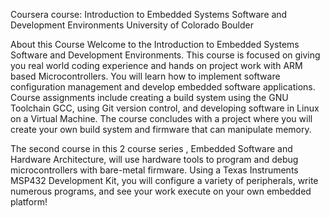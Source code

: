 Coursera course: Introduction to Embedded Systems Software and Development Environments
University of Colorado Boulder

About this Course
Welcome to the Introduction to Embedded Systems Software and Development Environments. This course is focused on giving you real world coding experience and hands on project work with ARM based Microcontrollers. You will learn how to implement software configuration management and develop embedded software applications. Course assignments include creating a build system using the GNU Toolchain GCC, using Git version control, and developing software in Linux on a Virtual Machine. The course concludes with a project where you will create your own build system and firmware that can manipulate memory.

The second course in this 2 course series , Embedded Software and Hardware Architecture,  will use hardware tools to program and debug microcontrollers with bare-metal firmware. Using a Texas Instruments MSP432 Development Kit, you will configure a variety of peripherals, write numerous programs, and see your work execute on your own embedded platform!

